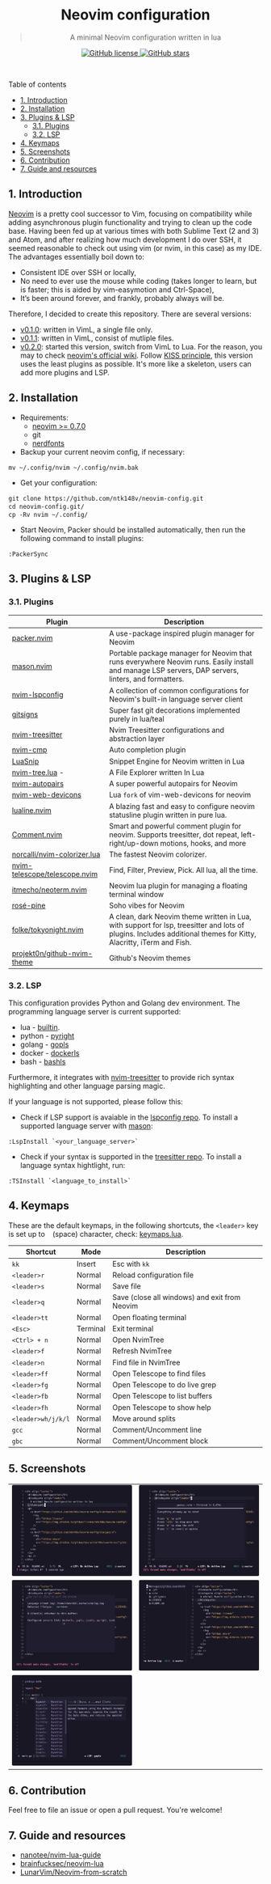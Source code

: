 <div align="center">
  <h1>Neovim configuration</h1>
  <blockquote align="center">
    A minimal Neovim configuration written in lua
  </blockquote>
  <p>
    <a href="https://github.com/ntk148v/neovim-config/blob/master/LICENSE">
      <img
        alt="GitHub license"
        src="https://img.shields.io/github/license/ntk148v/neovim-config?style=for-the-badge"
      />
    </a>
    <a href="https://github.com/ntk148v/neovim-config/stargazers">
      <img
        alt="GitHub stars"
        src="https://img.shields.io/github/stars/ntk148v/neovim-config?style=for-the-badge"
      />
    </a>
  </p>
  <br />
</div>

Table of contents

- [1. Introduction](#1-introduction)
- [2. Installation](#2-installation)
- [3. Plugins \& LSP](#3-plugins--lsp)
  - [3.1. Plugins](#31-plugins)
  - [3.2. LSP](#32-lsp)
- [4. Keymaps](#4-keymaps)
- [5. Screenshots](#5-screenshots)
- [6. Contribution](#6-contribution)
- [7. Guide and resources](#7-guide-and-resources)

## 1. Introduction

[Neovim](https://neovim.io/) is a pretty cool successor to Vim, focusing on compatibility while adding asynchronous plugin functionality and trying to clean up the code base. Having been fed up at various times with both Sublime Text (2 and 3) and Atom, and after realizing how much development I do over SSH, it seemed reasonable to check out using vim (or nvim, in this case) as my IDE. The advantages essentially boil down to:

- Consistent IDE over SSH or locally,
- No need to ever use the mouse while coding (takes longer to learn, but is faster; this is aided by vim-easymotion and Ctrl-Space),
- It’s been around forever, and frankly, probably always will be.

Therefore, I decided to create this repository. There are several versions:
- [v0.1.0](https://github.com/ntk148v/neovim-config/tree/v0.1.0): written in VimL, a single file only.
- [v0.1.1](https://github.com/ntk148v/neovim-config/tree/v0.1.1): written in VimL, consist of mutliple files.
- [v0.2.0](https://github.com/ntk148v/neovim-config/tree/v0.2.0): started this version, switch from VimL to Lua. For the reason, you may to check [neovim's official wiki](https://github.com/neovim/neovim/wiki/FAQ#why-embed-lua-instead-of-x). Follow [KISS principle](https://en.wikipedia.org/wiki/KISS_principle), this version uses the least plugins as possible. It's more like a skeleton, users can add more plugins and LSP.

## 2. Installation

- Requirements:
  - [neovim >= 0.7.0](https://github.com/neovim/neovim/wiki/Installing-Neovim#install-from-package)
  - git
  - [nerdfonts](https://www.nerdfonts.com/font-downloads)
- Backup your current neovim config, if necessary:

```shell
mv ~/.config/nvim ~/.config/nvim.bak
```

- Get your configuration:

```shell
git clone https://github.com/ntk148v/neovim-config.git
cd neovim-config.git/
cp -Rv nvim ~/.config/
```

- Start Neovim, Packer should be installed automatically, then run the following command to install plugins:

```vim
:PackerSync
```

## 3. Plugins & LSP

### 3.1. Plugins

| Plugin                                                                            | Description                                                                                                                                                       |
| --------------------------------------------------------------------------------- | ----------------------------------------------------------------------------------------------------------------------------------------------------------------- |
| [packer.nvim](https://github.com/wbthomason/packer.nvim)                          | A use-package inspired plugin manager for Neovim                                                                                                                  |
| [mason.nvim](https://github.com/williamboman/mason.nvim)                          | Portable package manager for Neovim that runs everywhere Neovim runs. Easily install and manage LSP servers, DAP servers, linters, and formatters.                |
| [nvim-lspconfig](https://github.com/neovim/nvim-lspconfig)                        | A collection of common configurations for Neovim's built-in language server client                                                                                |
| [gitsigns](https://github.com/lewis6991/gitsigns.nvim)                            | Super fast git decorations implemented purely in lua/teal                                                                                                         |
| [nvim-treesitter](https://github.com/nvim-treesitter/nvim-treesitter)             | Nvim Treesitter configurations and abstraction layer                                                                                                              |
| [nvim-cmp](https://github.com/hrsh7th/nvim-cmp)                                   | Auto completion plugin                                                                                                                                            |
| [LuaSnip](https://github.com/L3MON4D3/LuaSnip)                                    | Snippet Engine for Neovim written in Lua                                                                                                                          |
| [nvim-tree.lua](https://github.com/kyazdani42/nvim-tree.lua) -                    | A File Explorer written In Lua                                                                                                                                    |
| [nvim-autopairs](https://github.com/windwp/nvim-autopairs)                        | A super powerful autopairs for Neovim                                                                                                                             |
| [nvim-web-devicons](https://github.com/nvim-tree/nvim-web-devicons)               | Lua `fork` of vim-web-devicons for neovim                                                                                                                         |
| [lualine.nvim](https://github.com/nvim-lualine/lualine.nvim)                      | A blazing fast and easy to configure neovim statusline plugin written in pure lua.                                                                                |
| [Comment.nvim](https://github.com/numToStr/Comment.nvim)                          | Smart and powerful comment plugin for neovim. Supports treesitter, dot repeat, left-right/up-down motions, hooks, and more                                        |
| [norcalli/nvim-colorizer.lua](https://github.com/norcalli/nvim-colorizer.lua)     | The fastest Neovim colorizer.                                                                                                                                     |
| [nvim-telescope/telescope.nvim](https://github.com/nvim-telescope/telescope.nvim) | Find, Filter, Preview, Pick. All lua, all the time.                                                                                                               |
| [itmecho/neoterm.nvim](https://github.com/itmecho/neoterm.nvim)                   | Neovim lua plugin for managing a floating terminal window                                                                                                         |
| [rosé-pine](https://github.com/rose-pine/neovim)                                  | Soho vibes for Neovim                                                                                                                                             |
| [folke/tokyonight.nvim](https://github.com/folke/tokyonight.nvim)                 | A clean, dark Neovim theme written in Lua, with support for lsp, treesitter and lots of plugins. Includes additional themes for Kitty, Alacritty, iTerm and Fish. |
| [projekt0n/github-nvim-theme](https://github.com/projekt0n/github-nvim-theme)     | Github's Neovim themes                                                                                                                                            |

### 3.2. LSP

This configuration provides Python and Golang dev environment. The programming language server is current supported:

- lua - [builtin](https://neovim.io/doc/user/lua.html).
- python - [pyright](https://github.com/neovim/nvim-lspconfig/blob/master/doc/server_configurations.md#pyright)
- golang - [gopls](https://github.com/neovim/nvim-lspconfig/blob/master/doc/server_configurations.md#gopls)
- docker - [dockerls](https://github.com/neovim/nvim-lspconfig/blob/master/doc/server_configurations.md#dockerls)
- bash - [bashls](https://github.com/neovim/nvim-lspconfig/blob/master/doc/server_configurations.md#bashls)

Furthermore, it integrates with [nvim-treesitter](https://github.com/nvim-treesitter/nvim-treesitter) to provide rich syntax highlighting and other language parsing magic.

If your language is not supported, please follow this:

- Check if LSP support is avaiable in the [lspconfig repo](https://github.com/neovim/nvim-lspconfig/blob/master/doc/server_configurations.md). To install a supported language server with [mason](https://github.com/williamboman/mason.nvim):

```vim
:LspInstall `<your_language_server>`
```

- Check if your syntax is supported in the [treesitter repo](https://github.com/nvim-treesitter/nvim-treesitter). To install a language syntax hightlight, run:

```vim
:TSInstall `<language_to_install>`
```

## 4. Keymaps

These are the default keymaps, in the following shortcuts, the `<leader>` key is set up to ` ` (space) character, check: [keymaps.lua](./nvim/lua/core/keymaps.lua).

| Shortcut           | Mode     | Description                                   |
| ------------------ | -------- | --------------------------------------------- |
| `kk`               | Insert   | Esc with `kk`                                 |
| `<leader>r`        | Normal   | Reload configuration file                     |
| `<leader>s`        | Normal   | Save file                                     |
| `<leader>q`        | Normal   | Save (close all windows) and exit from Neovim |
| `<leader>tt`       | Normal   | Open floating terminal                        |
| `<Esc>`            | Terminal | Exit terminal                                 |
| `<Ctrl> + n`       | Normal   | Open NvimTree                                 |
| `<leader>f`        | Normal   | Refresh NvimTree                              |
| `<leader>n`        | Normal   | Find file in NvimTree                         |
| `<leader>ff`       | Normal   | Open Telescope to find files                  |
| `<leader>fg`       | Normal   | Open Telescope to do live grep                |
| `<leader>fb`       | Normal   | Open Telescope to list buffers                |
| `<leader>fh`       | Normal   | Open Telescope to show help                   |
| `<leader>wh/j/k/l` | Normal   | Move around splits                            |
| `gcc`              | Normal   | Comment/Uncomment line                        |
| `gbc`              | Normal   | Comment/Uncomment block                       |

## 5. Screenshots

|                                                                        |                                                                        |
| ---------------------------------------------------------------------- | ---------------------------------------------------------------------- |
| <img src="screenshots/nvim1.png" alt="dark" style="border-radius:1%"/> | <img src="screenshots/nvim2.png" alt="dark" style="border-radius:1%"/> |
| <img src="screenshots/nvim3.png" alt="dark" style="border-radius:1%"/> | <img src="screenshots/nvim4.png" alt="dark" style="border-radius:1%"/> |
| <img src="screenshots/nvim5.png" alt="dark" style="border-radius:1%"/> |                                                                        |

## 6. Contribution

Feel free to file an issue or open a pull request. You're welcome!

## 7. Guide and resources

- [nanotee/nvim-lua-guide](https://github.com/nanotee/nvim-lua-guide)
- [brainfucksec/neovim-lua](https://github.com/brainfucksec/neovim-lua)
- [LunarVim/Neovim-from-scratch](https://github.com/LunarVim/Neovim-from-scratch)
